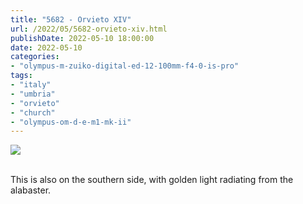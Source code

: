 ```yaml
---
title: "5682 - Orvieto XIV"
url: /2022/05/5682-orvieto-xiv.html
publishDate: 2022-05-10 18:00:00
date: 2022-05-10
categories:
- "olympus-m-zuiko-digital-ed-12-100mm-f4-0-is-pro"
tags:
- "italy"
- "umbria"
- "orvieto"
- "church"
- "olympus-om-d-e-m1-mk-ii"
---
```

<div class="container">
<div class="center"><a target="_blank" href="https://d25zfm9zpd7gm5.cloudfront.net/1200x1200/2019/20190905_121532_lr.jpg"><img class="webfeedsFeaturedVisual" src="https://d25zfm9zpd7gm5.cloudfront.net/0600x0600/2019/20190905_121532_lr.jpg" /></a></div>
</div>
<br />

This is also on the southern side, with golden light
radiating from the alabaster.
